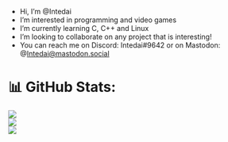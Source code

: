 <!---
Intedai/Intedai is a ✨ special ✨ repository because its `README.md` (this file) appears on your GitHub profile.
You can click the Preview link to take a look at your changes.
--->

-  Hi, I’m @Intedai
-  I’m interested in programming and video games
-  I’m currently learning C, C++ and Linux
-  I’m looking to collaborate on any project that is interesting!
-  You can reach me on Discord: Intedai#9642 or on Mastodon: @Intedai@mastodon.social

# 📊 GitHub Stats:
![](https://github-readme-stats.vercel.app/api?username=Intedai&theme=tokyonight&hide_border=true&include_all_commits=false&count_private=false)<br/>
![](https://github-readme-streak-stats.herokuapp.com/?user=Intedai&theme=tokyonight&hide_border=true)<br/>
![](https://github-readme-stats.vercel.app/api/top-langs/?username=Intedai&theme=tokyonight&hide_border=true&include_all_commits=false&count_private=false&layout=compact)
